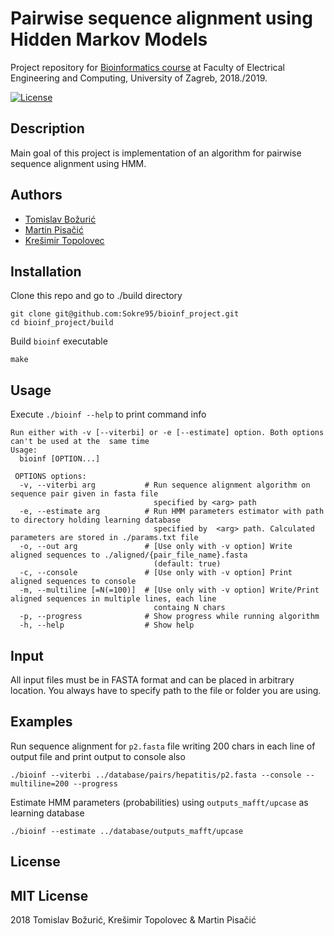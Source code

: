 # Pairwise sequence alignment using Hidden Markov Models

Project repository for [Bioinformatics course](http://www.fer.unizg.hr/predmet/bio) at Faculty of Electrical Engineering and Computing, University of Zagreb, 2018./2019.

[![License](https://img.shields.io/packagist/l/doctrine/orm.svg)](https://img.shields.io/packagist/l/doctrine/orm.svg)

## Description
Main goal of this project is implementation of an algorithm for pairwise sequence alignment using HMM.

## Authors
- [Tomislav Božurić](https://github.com/tbozuric)
- [Martin Pisačić ](https://github.com/mpisacic)
- [Krešimir Topolovec](https://github.com/Sokre95)

## Installation 
  Clone this repo and go to ./build directory
  ```
  git clone git@github.com:Sokre95/bioinf_project.git
  cd bioinf_project/build
  ```
  Build `bioinf` executable
  ```
  make
  ```
## Usage
Execute `./bioinf --help` to print command info

```
Run either with -v [--viterbi] or -e [--estimate] option. Both options can't be used at the  same time
Usage:
  bioinf [OPTION...]

 OPTIONS options:
  -v, --viterbi arg           # Run sequence alignment algorithm on sequence pair given in fasta file 
                                specified by <arg> path
  -e, --estimate arg          # Run HMM parameters estimator with path to directory holding learning database
                                specified by  <arg> path. Calculated parameters are stored in ./params.txt file
  -o, --out arg               # [Use only with -v option] Write aligned sequences to ./aligned/{pair_file_name}.fasta
                                (default: true)
  -c, --console               # [Use only with -v option] Print aligned sequences to console
  -m, --multiline [=N(=100)]  # [Use only with -v option] Write/Print aligned sequences in multiple lines, each line
                                containg N chars
  -p, --progress              # Show progress while running algorithm
  -h, --help                  # Show help
```
## Input
All input files must be in FASTA format and can be placed in arbitrary location. You always have to specify path to the file or folder you are using.

## Examples
Run sequence alignment for `p2.fasta` file writing 200 chars in each line of output file and print output to console also
```
./bioinf --viterbi ../database/pairs/hepatitis/p2.fasta --console --multiline=200 --progress

```
Estimate HMM parameters (probabilities) using `outputs_mafft/upcase` as learning database
```
./bioinf --estimate ../database/outputs_mafft/upcase

```
 
License
---------
MIT License
---------
2018 Tomislav Božurić, Krešimir Topolovec & Martin Pisačić
